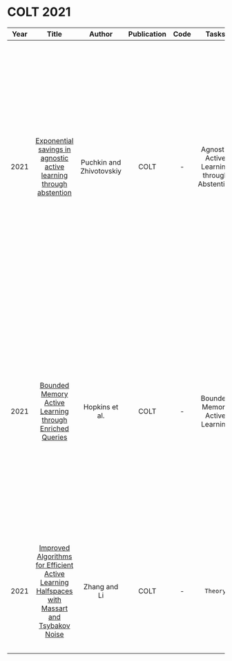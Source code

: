 # COLT 2021

| Year |                                                       Title                                                       |   Author    | Publication | Code | Tasks | Notes | Datasets| Notions |
|:----:|:-----------------------------------------------------------------------------------------------------------------:|:-----------:|:-----------:|:----:|:----:|:-----:|:-----:|:-----:|
| 2021 |             [Exponential savings in agnostic active learning through abstention](https://proceedings.mlr.press/v134/puchkin21a.html)             | Puchkin and Zhivotovskiy |    COLT     |  -   |  Agnostic Active Learning through Abstention    |       |       |   We show that in pool-based active classification without assumptions on the underlying distribution, if the learner is given the power to abstain from some predictions by paying the price marginally smaller than the average loss 1/2 of a random guess, exponential savings in the number of label requests are possible whenever they are possible in the corresponding realizable problem.    |
| 2021 |                  [Bounded Memory Active Learning through Enriched Queries](https://proceedings.mlr.press/v134/hopkins21a.html)                   |      Hopkins et al.      |    COLT     |  -   |  Bounded Memory Active Learning    |  `stream-based`     |       |   we study what families of classifiers can be learned in bounded memory. To this end, we introduce a novel streaming-variant of enriched-query active learning along with a natural combinatorial strategy called lossless sample compression that is sufficient for learning not only with bounded memory, but in a query-optimal and computationally efficient manner as well.    |
| 2021 | [Improved Algorithms for Efficient Active Learning Halfspaces with Massart and Tsybakov Noise](https://proceedings.mlr.press/v134/zhang21a.html) |       Zhang and Li       |    COLT     |  -   |   `Theory`   |       |       |    We give a computationally-efficient PAC active learning algorithm for d-dimensional homogeneous halfspaces that can tolerate Massart noise (Massart and Ne ́de ́lec, 2006) and Tsybakov noise   |
